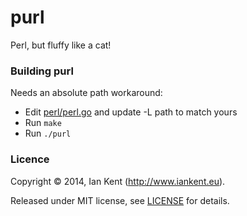 purl
====

Perl, but fluffy like a cat!

### Building purl

Needs an absolute path workaround:

- Edit [perl/perl.go](perl/perl.go) and update -L path to match yours
- Run `make`
- Run `./purl`

### Licence

Copyright ©‎ 2014, Ian Kent (http://www.iankent.eu).

Released under MIT license, see [LICENSE](LICENSE.md) for details.
